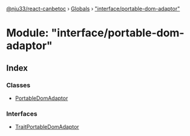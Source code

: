 [@nju33/react-canbetoc](../README.md) › [Globals](../globals.md) › ["interface/portable-dom-adaptor"](_interface_portable_dom_adaptor_.md)

# Module: "interface/portable-dom-adaptor"

## Index

### Classes

* [PortableDomAdaptor](../classes/_interface_portable_dom_adaptor_.portabledomadaptor.md)

### Interfaces

* [TraitPortableDomAdaptor](../interfaces/_interface_portable_dom_adaptor_.traitportabledomadaptor.md)
